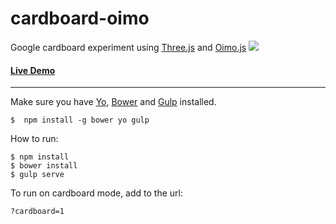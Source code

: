 # cardboard-oimo
Google cardboard experiment using [Three.js][threejs] and [Oimo.js][oimo]
![](http://puga.com.br/play/cardboard-oimo/images/cardboard-oimo.png)

#### [Live Demo](http://lexicalgap.com.au/playground/cardboard-oimo/)
---

Make sure you have [Yo][yo], [Bower][bower] and [Gulp][gulp] installed.

	$  npm install -g bower yo gulp

How to run:
	
	$ npm install
	$ bower install
	$ gulp serve
	
To run on cardboard mode, add to the url:
	
	?cardboard=1


[bower]: http://bower.io
[gulp]: http://gulpjs.com
[oimo]: https://github.com/lo-th/Oimo.js/
[threejs]: http://threejs.org/
[yo]: http://yeoman.io/
